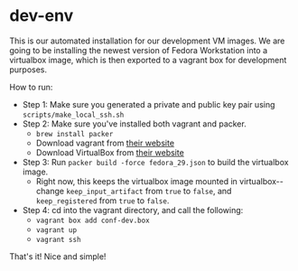 # dev-env
This is our automated installation for our development VM images.
We are going to be installing the newest version of Fedora Workstation into a virtualbox image, which is then exported to a vagrant box for development purposes.

How to run: 
- Step 1: Make sure you generated a private and public key pair using `scripts/make_local_ssh.sh`
- Step 2: Make sure you've installed both vagrant and packer.
    - `brew install packer`
    -  Download vagrant from [their website](https://www.vagrantup.com/downloads.html)
    -  Download VirtualBox from [their website](https://www.virtualbox.org/wiki/Downloads)
- Step 3: Run `packer build -force fedora_29.json` to build the virtualbox image.
    - Right now, this keeps the virtualbox image mounted in virtualbox-- change `keep_input_artifact` from `true` to `false`, and `keep_registered` from `true` to `false`.
- Step 4: cd into the vagrant directory, and call the following:
    - `vagrant box add conf-dev.box`
    - `vagrant up`
    - `vagrant ssh`

That's it! Nice and simple!